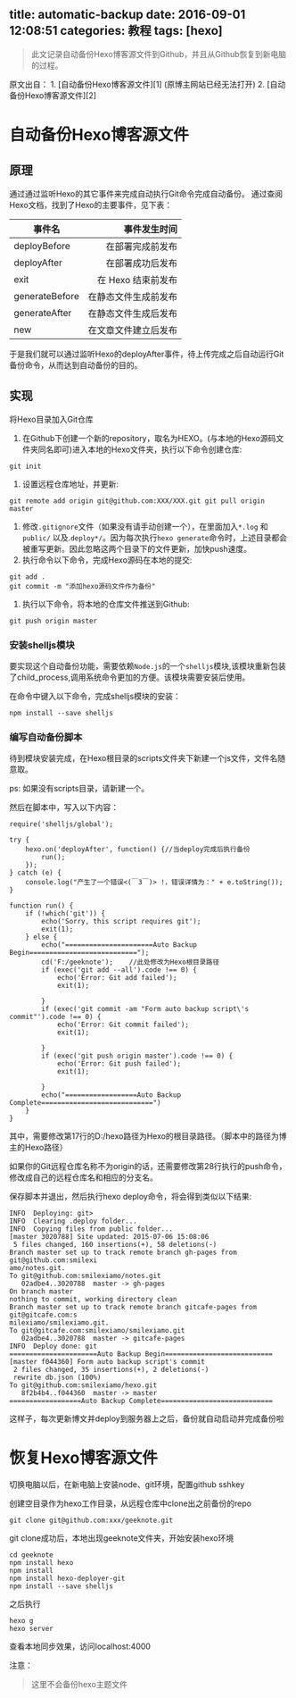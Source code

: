 title: automatic-backup
date: 2016-09-01 12:08:51
categories: 教程
tags: [hexo]
---
<blockquote class="blockquote-center">此文记录自动备份Hexo博客源文件到Github，并且从Github恢复到新电脑的过程。</blockquote>
<!--more-->
原文出自：
1. [自动备份Hexo博客源文件][1] (原博主网站已经无法打开)
2. [自动备份Hexo博客源文件][2]

# 自动备份Hexo博客源文件
## 原理
通过通过监听Hexo的其它事件来完成自动执行Git命令完成自动备份。
通过查阅Hexo文档，找到了Hexo的主要事件，见下表：

| 事件名         | 事件发生时间   | 
| --------   | -----:  | 
| deployBefore     | 在部署完成前发布 |  
| deployAfter        |   在部署成功后发布   |   
| exit        |    在 Hexo 结束前发布    |  
| generateBefore     | 在静态文件生成前发布 |  
| generateAfter        |   在静态文件生成后发布   |   
| new        |    在文章文件建立后发布    |  

于是我们就可以通过监听Hexo的deployAfter事件，待上传完成之后自动运行Git备份命令，从而达到自动备份的目的。

## 实现

将Hexo目录加入Git仓库
1. 在Github下创建一个新的repository，取名为HEXO。(与本地的Hexo源码文件夹同名即可)进入本地的Hexo文件夹，执行以下命令创建仓库:
```
git init
```
1. 设置远程仓库地址，并更新:
```
git remote add origin git@github.com:XXX/XXX.git git pull origin
master
```
1. 修改`.gitignore`文件（如果没有请手动创建一个），在里面加入`*.log` 和 `public/` 以及.`deploy*/`。因为每次执行`hexo generate`命令时，上述目录都会被重写更新。因此忽略这两个目录下的文件更新，加快push速度。
2. 执行命令以下命令，完成Hexo源码在本地的提交:
```
git add .
git commit -m "添加hexo源码文件作为备份"
```
1. 执行以下命令，将本地的仓库文件推送到Github:
```
git push origin master
```
### 安装shelljs模块
要实现这个自动备份功能，需要依赖`Node.js`的一个`shelljs`模块,该模块重新包装了child_process,调用系统命令更加的方便。该模块需要安装后使用。

在命令中键入以下命令，完成shelljs模块的安装：
```
npm install --save shelljs
```
### 编写自动备份脚本

待到模块安装完成，在Hexo根目录的scripts文件夹下新建一个js文件，文件名随意取。

ps: 如果没有scripts目录，请新建一个。

然后在脚本中，写入以下内容：
```
require('shelljs/global');

try {
    hexo.on('deployAfter', function() {//当deploy完成后执行备份
        run();
    });
} catch (e) {
    console.log("产生了一个错误<(￣3￣)> !，错误详情为：" + e.toString());
}

function run() {
    if (!which('git')) {
        echo('Sorry, this script requires git');
        exit(1);
    } else {
        echo("======================Auto Backup Begin===========================");
        cd('F:/geeknote');    //此处修改为Hexo根目录路径
        if (exec('git add --all').code !== 0) {
            echo('Error: Git add failed');
            exit(1);

        }
        if (exec('git commit -am "Form auto backup script\'s commit"').code !== 0) {
            echo('Error: Git commit failed');
            exit(1);

        }
        if (exec('git push origin master').code !== 0) {
            echo('Error: Git push failed');
            exit(1);

        }
        echo("==================Auto Backup Complete============================")
    }
}
```
其中，需要修改第17行的D:/hexo路径为Hexo的根目录路径。（脚本中的路径为博主的Hexo路径）

如果你的Git远程仓库名称不为origin的话，还需要修改第28行执行的push命令，修改成自己的远程仓库名和相应的分支名。

保存脚本并退出，然后执行hexo deploy命令，将会得到类似以下结果:
```
INFO  Deploying: git>
INFO  Clearing .deploy folder...
INFO  Copying files from public folder...
[master 3020788] Site updated: 2015-07-06 15:08:06
 5 files changed, 160 insertions(+), 58 deletions(-)
Branch master set up to track remote branch gh-pages from git@github.com:smilexi
amo/notes.git.
To git@github.com:smilexiamo/notes.git
   02adbe4..3020788  master -> gh-pages
On branch master
nothing to commit, working directory clean
Branch master set up to track remote branch gitcafe-pages from git@gitcafe.com:s
milexiamo/smilexiamo.git.
To git@gitcafe.com:smilexiamo/smilexiamo.git
   02adbe4..3020788  master -> gitcafe-pages
INFO  Deploy done: git
======================Auto Backup Begin===========================
[master f044360] Form auto backup script's commit
 2 files changed, 35 insertions(+), 2 deletions(-)
 rewrite db.json (100%)
To git@github.com:smilexiamo/hexo.git
   8f2b4b4..f044360  master -> master
==================Auto Backup Complete============================
```
这样子，每次更新博文并deploy到服务器上之后，备份就自动启动并完成备份啦

# 恢复Hexo博客源文件

切换电脑以后，在新电脑上安装node、git环境，配置github sshkey

创建空目录作为hexo工作目录，从远程仓库中clone出之前备份的repo
```
git clone git@github.com:xxx/geeknote.git
```

git clone成功后，本地出现geeknote文件夹，开始安装hexo环境
```
cd geeknote
npm install hexo
npm install
npm install hexo-deployer-git
npm install --save shelljs
```

之后执行
```
hexo g
hexo server
```

查看本地同步效果，访问localhost:4000

注意：
>这里不会备份hexo主题文件


  [1]: http://notes.xiamo.tk
  [2]: http://zhujiegao.com/2015/12/06/automatic-backup/